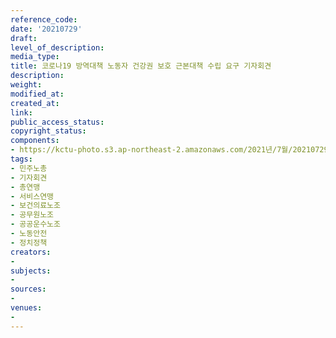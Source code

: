 ```yaml
---
reference_code: 
date: '20210729'
draft: 
level_of_description: 
media_type: 
title: 코로나19 방역대책 노동자 건강권 보호 근본대책 수립 요구 기자회견
description: 
weight: 
modified_at: 
created_at: 
link: 
public_access_status: 
copyright_status: 
components:
- https://kctu-photo.s3.ap-northeast-2.amazonaws.com/2021년/7월/20210729-코로나19+방역대책+노동자+건강권+보호+근본대책+수립+요구+기자회견_민주노총_기자회견_총연맹_서비스연맹_보건의료노조_공무원노조_공공운수노조_노동안전_정치정책/_1D20035.jpg
tags:
- 민주노총
- 기자회견
- 총연맹
- 서비스연맹
- 보건의료노조
- 공무원노조
- 공공운수노조
- 노동안전
- 정치정책
creators:
- 
subjects:
- 
sources:
- 
venues:
- 
---
```

